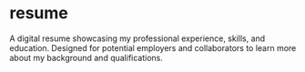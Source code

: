 # resume
A digital resume showcasing my professional experience, skills, and education. Designed for potential employers and collaborators to learn more about my background and qualifications.
